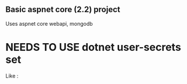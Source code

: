 ## Basic aspnet core (2.2) project

Uses aspnet core webapi, mongodb

# NEEDS TO USE dotnet user-secrets set
Like : 

 ``` dotnet user-secrets set "mongo_tests_url" "mongodb://localhost:15712/mongo_tests" 
 ```